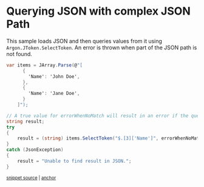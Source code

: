 # Querying JSON with complex JSON Path

This sample loads JSON and then queries values from it using `Argon.JToken.SelectToken`. An error is thrown when part of the JSON path is not found.

<!-- snippet: ErrorWhenNoMatchQuery -->
<a id='snippet-errorwhennomatchquery'></a>
```cs
var items = JArray.Parse(@"[
      {
        'Name': 'John Doe',
      },
      {
        'Name': 'Jane Doe',
      }
    ]");

// A true value for errorWhenNoMatch will result in an error if the queried value is missing
string result;
try
{
    result = (string) items.SelectToken("$.[3]['Name']", errorWhenNoMatch: true);
}
catch (JsonException)
{
    result = "Unable to find result in JSON.";
}
```
<sup><a href='/src/ArgonTests/Documentation/Samples/JsonPath/ErrorWhenNoMatchQuery.cs#L10-L32' title='Snippet source file'>snippet source</a> | <a href='#snippet-errorwhennomatchquery' title='Start of snippet'>anchor</a></sup>
<!-- endSnippet -->
